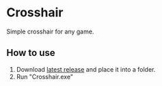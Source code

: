 # Crosshair  
Simple crosshair for any game.  

## How to use
1. Download [latest release](https://github.com/KilLo445/FS-Launcher/releases/latest/download/fs-launcher-setup.exe) and place it into a folder.
2. Run "Crosshair.exe"
